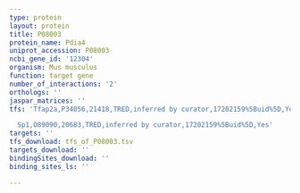 ```yaml
---
type: protein
layout: protein
title: P08003
protein_name: Pdia4
uniprot_accession: P08003
ncbi_gene_id: '12304'
organism: Mus musculus
function: target gene
number_of_interactions: '2'
orthologs: ''
jaspar_matrices: ''
tfs: 'Tfap2a,P34056,21418,TRED,inferred by curator,17202159%5Buid%5D,Yes

  Sp1,O89090,20683,TRED,inferred by curator,17202159%5Buid%5D,Yes'
targets: ''
tfs_download: tfs_of_P08003.tsv
targets_download: ''
bindingSites_download: ''
binding_sites_ls: ''

---
```

